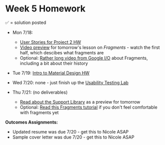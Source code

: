 # Week 5 Homework

&#x2705; = solution posted

- Mon 7/18:
  - [User Stories for Project 2 HW](https://github.com/ga-adi-nyc/User-Stories-for-Project-2-HW)
  - [Video preview](https://www.youtube.com/watch?v=qmyW8ZGFoUY) for tomorrow's lesson on _Fragments_ - watch the first half, which descibes what fragments are
  - Optional: [Rather long video from Google I/O](https://youtu.be/k3IT-IJ0J98) about Fragments, including a bit about their history

- Tue 7/19: [Intro to Material Design HW](https://github.com/ga-adi-nyc/Intro-to-Material-Design-HW)

- Wed 7/20: none - just finish up the [Usability Testing Lab](https://github.com/ga-adi-nyc/Usability-Testing-Lab)

- Thu 7/21: (no deliverables)
  - [Read about the Support Library](http://martiancraft.com/blog/2015/06/android-support-library/) as a preview for tomorrow
  - Optional: [Read this Fragments tutorial](https://www.raywenderlich.com/117838/introduction-to-android-fragments-tutorial) if you don't feel comfortable with fragments yet

**Outcomes Assignments:**
  - Updated resume was due 7/20 - get this to Nicole ASAP
  - Sample cover letter was due 7/20 - get this to Nicole ASAP
